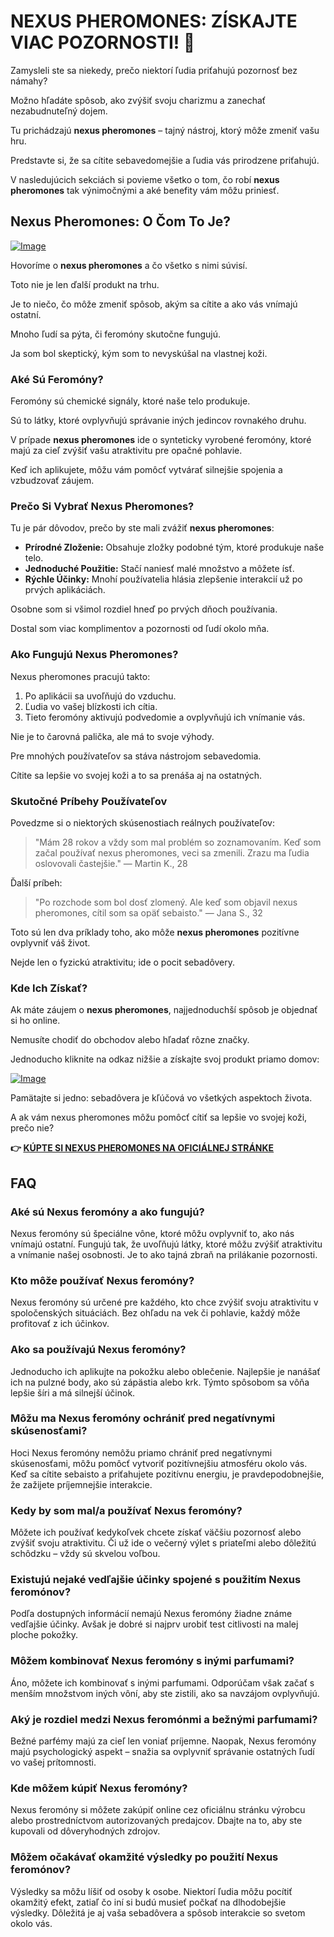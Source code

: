 # NEXUS PHEROMONES: ZÍSKAJTE VIAC POZORNOSTI! 💖

Zamysleli ste sa niekedy, prečo niektorí ľudia priťahujú pozornosť bez námahy? 

Možno hľadáte spôsob, ako zvýšiť svoju charizmu a zanechať nezabudnuteľný dojem. 

Tu prichádzajú **nexus pheromones** – tajný nástroj, ktorý môže zmeniť vašu hru. 

Predstavte si, že sa cítite sebavedomejšie a ľudia vás prirodzene priťahujú. 

V nasledujúcich sekciách si povieme všetko o tom, čo robí **nexus pheromones** tak výnimočnými a aké benefity vám môžu priniesť.

## Nexus Pheromones: O Čom To Je?

[![Image](https://www2.sellhealth.com/2/1a_728x90.jpg)](https://gchaffi.com/LdGXrPGq)

Hovoríme o **nexus pheromones** a čo všetko s nimi súvisí. 

Toto nie je len ďalší produkt na trhu. 

Je to niečo, čo môže zmeniť spôsob, akým sa cítite a ako vás vnímajú ostatní.

Mnoho ľudí sa pýta, či feromóny skutočne fungujú. 

Ja som bol skeptický, kým som to nevyskúšal na vlastnej koži.

### Aké Sú Feromóny?

Feromóny sú chemické signály, ktoré naše telo produkuje. 

Sú to látky, ktoré ovplyvňujú správanie iných jedincov rovnakého druhu.

V prípade **nexus pheromones** ide o synteticky vyrobené feromóny, ktoré majú za cieľ zvýšiť vašu atraktivitu pre opačné pohlavie.

Keď ich aplikujete, môžu vám pomôcť vytvárať silnejšie spojenia a vzbudzovať záujem.

### Prečo Si Vybrať Nexus Pheromones?

Tu je pár dôvodov, prečo by ste mali zvážiť **nexus pheromones**:

- **Prírodné Zloženie:** Obsahuje zložky podobné tým, ktoré produkuje naše telo.
- **Jednoduché Použitie:** Stačí naniesť malé množstvo a môžete ísť.
- **Rýchle Účinky:** Mnohí používatelia hlásia zlepšenie interakcií už po prvých aplikáciách.

Osobne som si všimol rozdiel hneď po prvých dňoch používania. 

Dostal som viac komplimentov a pozornosti od ľudí okolo mňa.

### Ako Fungujú Nexus Pheromones?

Nexus pheromones pracujú takto:

1. Po aplikácii sa uvoľňujú do vzduchu.
2. Ľudia vo vašej blízkosti ich cítia.
3. Tieto feromóny aktivujú podvedomie a ovplyvňujú ich vnímanie vás.

Nie je to čarovná palička, ale má to svoje výhody.

Pre mnohých používateľov sa stáva nástrojom sebavedomia. 

Cítite sa lepšie vo svojej koži a to sa prenáša aj na ostatných.

### Skutočné Príbehy Používateľov

Povedzme si o niektorých skúsenostiach reálnych používateľov:

> "Mám 28 rokov a vždy som mal problém so zoznamovaním. 
> Keď som začal používať nexus pheromones, veci sa zmenili.
> Zrazu ma ľudia oslovovali častejšie." 
> — Martin K., 28

Ďalší príbeh:

> "Po rozchode som bol dosť zlomený.
> Ale keď som objavil nexus pheromones, cítil som sa opäť sebaisto." 
> — Jana S., 32

Toto sú len dva príklady toho, ako môže **nexus pheromones** pozitívne ovplyvniť váš život. 

Nejde len o fyzickú atraktivitu; ide o pocit sebadôvery.

### Kde Ich Získať?

Ak máte záujem o **nexus pheromones**, najjednoduchší spôsob je objednať si ho online. 

Nemusíte chodiť do obchodov alebo hľadať rôzne značky.

Jednoducho kliknite na odkaz nižšie a získajte svoj produkt priamo domov:

[![Image](https://www2.sellhealth.com/2/1a_728x90.jpg)](https://gchaffi.com/LdGXrPGq)

Pamätajte si jedno: sebadôvera je kľúčová vo všetkých aspektoch života. 

A ak vám nexus pheromones môžu pomôcť cítiť sa lepšie vo svojej koži, prečo nie?



**👉 [KÚPTE SI NEXUS PHEROMONES NA OFICIÁLNEJ STRÁNKE](https://gchaffi.com/LdGXrPGq)**

## FAQ

### Aké sú Nexus feromóny a ako fungujú?
Nexus feromóny sú špeciálne vône, ktoré môžu ovplyvniť to, ako nás vnímajú ostatní. Fungujú tak, že uvoľňujú látky, ktoré môžu zvýšiť atraktivitu a vnímanie našej osobnosti. Je to ako tajná zbraň na prilákanie pozornosti.

### Kto môže používať Nexus feromóny?
Nexus feromóny sú určené pre každého, kto chce zvýšiť svoju atraktivitu v spoločenských situáciách. Bez ohľadu na vek či pohlavie, každý môže profitovať z ich účinkov.

### Ako sa používajú Nexus feromóny?
Jednoducho ich aplikujte na pokožku alebo oblečenie. Najlepšie je nanášať ich na pulzné body, ako sú zápästia alebo krk. Týmto spôsobom sa vôňa lepšie šíri a má silnejší účinok.

### Môžu ma Nexus feromóny ochrániť pred negatívnymi skúsenosťami?
Hoci Nexus feromóny nemôžu priamo chrániť pred negatívnymi skúsenosťami, môžu pomôcť vytvoriť pozitívnejšiu atmosféru okolo vás. Keď sa cítite sebaisto a priťahujete pozitívnu energiu, je pravdepodobnejšie, že zažijete príjemnejšie interakcie.

### Kedy by som mal/a používať Nexus feromóny?
Môžete ich používať kedykoľvek chcete získať väčšiu pozornosť alebo zvýšiť svoju atraktivitu. Či už ide o večerný výlet s priateľmi alebo dôležitú schôdzku – vždy sú skvelou voľbou.

### Existujú nejaké vedľajšie účinky spojené s použitím Nexus feromónov?
Podľa dostupných informácií nemajú Nexus feromóny žiadne známe vedľajšie účinky. Avšak je dobré si najprv urobiť test citlivosti na malej ploche pokožky.

### Môžem kombinovať Nexus feromóny s inými parfumami?
Áno, môžete ich kombinovať s inými parfumami. Odporúčam však začať s menším množstvom iných vôní, aby ste zistili, ako sa navzájom ovplyvňujú.

### Aký je rozdiel medzi Nexus feromónmi a bežnými parfumami?
Bežné parfémy majú za cieľ len voniať príjemne. Naopak, Nexus feromóny majú psychologický aspekt – snažia sa ovplyvniť správanie ostatných ľudí vo vašej prítomnosti.

### Kde môžem kúpiť Nexus feromóny?
Nexus feromóny si môžete zakúpiť online cez oficiálnu stránku výrobcu alebo prostredníctvom autorizovaných predajcov. Dbajte na to, aby ste kupovali od dôveryhodných zdrojov.

### Môžem očakávať okamžité výsledky po použití Nexus feromónov? 
Výsledky sa môžu líšiť od osoby k osobe. Niektorí ľudia môžu pocítiť okamžitý efekt, zatiaľ čo iní si budú musieť počkať na dlhodobejšie výsledky. Dôležitá je aj vaša sebadôvera a spôsob interakcie so svetom okolo vás.